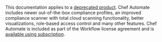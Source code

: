 This documentation applies to a [deprecated product](/versions.html#deprecated-products-and-versions).
Chef Automate includes newer out-of-the-box compliance profiles, an improved compliance scanner with total cloud scanning functionality,
better visualizations, role-based access control and many other features.
Chef Automate is included as part of the Workflow license agreement and is [available using subscription](https://www.chef.io/how-to-buy).
